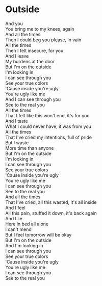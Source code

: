 # Outside

And you  
You bring me to my knees, again  
And all the times  
Then I could beg you please, in vain  
All the times  
Then I felt insecure, for you  
And I leave  
My burdens at the door  
But I'm on the outside  
I'm looking in  
I can see through you  
See your true colors  
'Cause inside you're ugly  
You're ugly like me  
And I can see through you  
See to the real you  
All the times  
That I felt like this won't end, it's for you  
And I taste  
What I could never have, it was from you  
All the times  
That I've cried my intentions, full of pride  
But I waste  
More time than anyone  
But I'm on the outside  
I'm looking in  
I can see through you  
See your true colors  
'Cause inside you're ugly  
You're ugly like me  
I can see through you  
See to the real you  
And all the times  
That I've cried, all this wasted, it's all inside  
And I feel  
All this pain, stuffed it down, it's back again  
And I lie  
Here in bed all alone  
I can't mend  
But I feel tomorrow will be okay  
But I'm on the outside  
And I'm looking in  
I can see through you  
See your true colors  
'Cause inside you're ugly  
You're ugly like me  
I can see through you  
See to the real you
